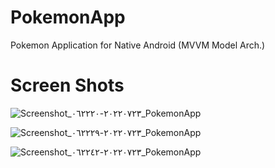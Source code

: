 # PokemonApp


Pokemon Application for Native Android (MVVM Model Arch.)

<h1> Screen Shots </h1>

![Screenshot_٢٠٢٢٠٧٢٣-٠٦٢٢٢٠_PokemonApp](https://user-images.githubusercontent.com/94874606/180590676-387174f9-4c37-498f-9597-d9ca3ffe1386.jpg)

![Screenshot_٢٠٢٢٠٧٢٣-٠٦٢٢٢٩_PokemonApp](https://user-images.githubusercontent.com/94874606/180590680-ceb8a294-8158-4e03-9a83-a559f4275c00.jpg)

![Screenshot_٢٠٢٢٠٧٢٣-٠٦٢٢٤٢_PokemonApp](https://user-images.githubusercontent.com/94874606/180590682-c71ae40b-a021-4671-81fe-8ac4e05e234b.jpg)
